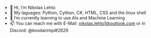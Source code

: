 - 👋 Hi, I’m Nikolas Lehto
- 👀 My laguages: Python, Cython, C#, HTML, CSS and the linux shell
- 🌱 I’m currently learning to use AIs and Machine Learning
- 📫 You can reach me with E-Mail: nikolas.lehto1@outlook.com or in Discord: @koodarimpi#2629
